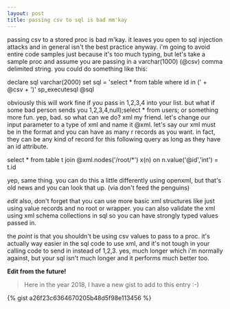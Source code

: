 ```yaml
---
layout: post
title: passing csv to sql is bad mm'kay
---
```


passing csv to a stored proc is bad m'kay. it leaves you open to sql injection attacks and in general isn't the best practice anyway. i'm going to avoid entire code samples just because it's too much typing, but let's take a sample proc and assume you are passing in a varchar(1000) (@csv) comma delimited string. you could do something like this:

declare sql varchar(2000)
set sql = 'select * from table where id in (' + @csv + ')'
sp_executesql @sql

obviously this will work fine if you pass in 1,2,3,4 into your list. but what if some bad person sends you 1,2,3,4,null);select * from users; or something more fun. yep, bad. so what can we do? xml my friend. let's change our input parameter to a type of xml and name it @xml. let's say our xml must be in the format and you can have as many r records as you want. in fact, they can be any kind of record for this following query as long as they have an id attribute.

select * from table t join @xml.nodes('/root/*') x(n) on n.value('@id','int') = t.id

yep, same thing. you can do this a little differently using openxml, but that's old news and you can look that up. (via don't feed the penguins)


*edit*
also, don't forget that you can use more basic xml structures like just using value records and no root or wrapper. you can also validate the xml using xml schema collections in sql so you can have strongly typed values passed in.

the *point* is that you shouldn't be using csv values to pass to a proc. it's actually way easier in the sql code to use xml, and it's not tough in your calling code to send in <v id="1" /><v id="2" /><v id="3" /> instead of 1,2,3. yes, much longer which i'm normally against, but your sql isn't much longer and it performs much better too.

__Edit from the future!__

> Here in the year 2018, I have a new gist to add to this entry :-)

{% gist a26f23c6364670205b48d5f98e113456 %}
